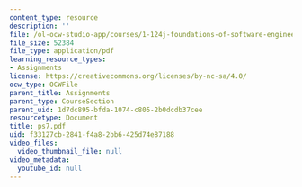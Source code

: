```yaml
---
content_type: resource
description: ''
file: /ol-ocw-studio-app/courses/1-124j-foundations-of-software-engineering-fall-2000/f33127cb2841f4a82bb6425d74e87188_ps7.pdf
file_size: 52384
file_type: application/pdf
learning_resource_types:
- Assignments
license: https://creativecommons.org/licenses/by-nc-sa/4.0/
ocw_type: OCWFile
parent_title: Assignments
parent_type: CourseSection
parent_uid: 1d7dc895-bfda-1074-c805-2b0dcdb37cee
resourcetype: Document
title: ps7.pdf
uid: f33127cb-2841-f4a8-2bb6-425d74e87188
video_files:
  video_thumbnail_file: null
video_metadata:
  youtube_id: null
---
```

